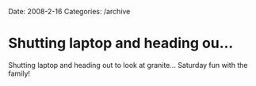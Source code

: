 Date: 2008-2-16
Categories: /archive

# Shutting laptop and heading ou...

Shutting laptop and heading out to look at granite... Saturday fun with the family!
